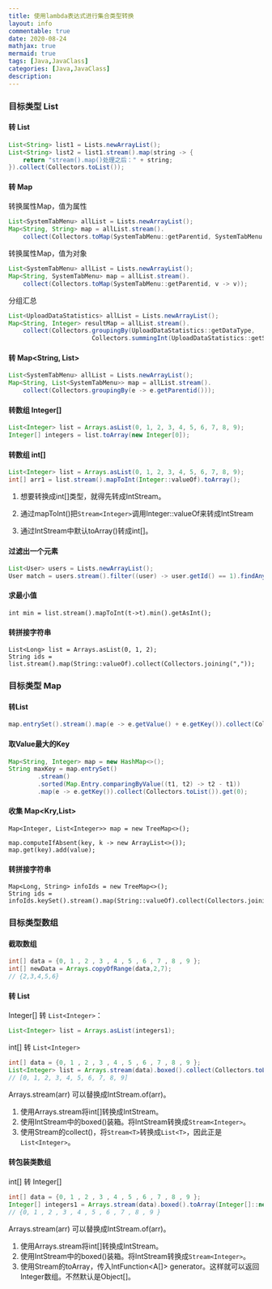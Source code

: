 ```yaml
---
title: 使用lambda表达式进行集合类型转换
layout: info
commentable: true
date: 2020-08-24
mathjax: true
mermaid: true
tags: [Java,JavaClass]
categories: [Java,JavaClass]
description: 
---
```


### 目标类型 List

#### 转 List

```java
List<String> list1 = Lists.newArrayList();
List<String> list2 = list1.stream().map(string -> {
	return "stream().map()处理之后：" + string;
}).collect(Collectors.toList());
```

<!--more-->

#### 转 Map

转换属性Map，值为属性

```java
List<SystemTabMenu> allList = Lists.newArrayList();
Map<String, String> map = allList.stream().
	collect(Collectors.toMap(SystemTabMenu::getParentid, SystemTabMenu::getParentid));
```

转换属性Map，值为对象

```java
List<SystemTabMenu> allList = Lists.newArrayList();
Map<String, SystemTabMenu> map = allList.stream().
	collect(Collectors.toMap(SystemTabMenu::getParentid, v -> v));
```

分组汇总

```java
List<UploadDataStatistics> allList = Lists.newArrayList();
Map<String, Integer> resultMap = allList.stream().
    collect(Collectors.groupingBy(UploadDataStatistics::getDataType,
                       Collectors.summingInt(UploadDataStatistics::getSuccessnum)));
```

#### 转 Map<String, List>

```java
List<SystemTabMenu> allList = Lists.newArrayList();
Map<String, List<SystemTabMenu>> map = allList.stream().
	collect(Collectors.groupingBy(e -> e.getParentid()));
```

#### 转数组 Integer[]

```java
List<Integer> list = Arrays.asList(0, 1, 2, 3, 4, 5, 6, 7, 8, 9);
Integer[] integers = list.toArray(new Integer[0]);
```

#### 转数组 int[]

```java
List<Integer> list = Arrays.asList(0, 1, 2, 3, 4, 5, 6, 7, 8, 9);
int[] arr1 = list.stream().mapToInt(Integer::valueOf).toArray();
```

1. 想要转换成int[]类型，就得先转成IntStream。

2. 通过mapToInt()把`Stream<Integer>`调用Integer::valueOf来转成IntStream
3. 通过IntStream中默认toArray()转成int[]。

#### 过滤出一个元素

```java
List<User> users = Lists.newArrayList();
User match = users.stream().filter((user) -> user.getId() == 1).findAny().get();
```

#### 求最小值

```
int min = list.stream().mapToInt(t->t).min().getAsInt();
```

#### 转拼接字符串

```
List<Long> list = Arrays.asList(0, 1, 2);
String ids = list.stream().map(String::valueOf).collect(Collectors.joining(","));
```

### 目标类型 Map

#### 转List

```java
map.entrySet().stream().map(e -> e.getValue() + e.getKey()).collect(Collectors.toList());
```

#### 取Value最大的Key

```java
Map<String, Integer> map = new HashMap<>();
String maxKey = map.entrySet()
        .stream()
        .sorted(Map.Entry.comparingByValue((t1, t2) -> t2 - t1))
        .map(e -> e.getKey()).collect(Collectors.toList()).get(0);
```

#### 收集 Map<Kry,List>

```
Map<Integer, List<Integer>> map = new TreeMap<>();

map.computeIfAbsent(key, k -> new ArrayList<>());
map.get(key).add(value);
```

#### 转拼接字符串

```
Map<Long, String> infoIds = new TreeMap<>();
String ids = infoIds.keySet().stream().map(String::valueOf).collect(Collectors.joining(","));
```

### 目标类型数组

#### 截取数组

```java
int[] data = {0, 1 , 2 , 3 , 4 , 5 , 6 , 7 , 8 , 9 };
int[] newData = Arrays.copyOfRange(data,2,7);
// {2,3,4,5,6}
```

#### 转 List

Integer[] 转 `List<Integer>`：

```java
List<Integer> list = Arrays.asList(integers1);
```
int[] 转 `List<Integer>`

```java
int[] data = {0, 1 , 2 , 3 , 4 , 5 , 6 , 7 , 8 , 9 };
List<Integer> list = Arrays.stream(data).boxed().collect(Collectors.toList());
// [0, 1, 2, 3, 4, 5, 6, 7, 8, 9]
```

Arrays.stream(arr) 可以替换成IntStream.of(arr)。

1. 使用Arrays.stream将int[]转换成IntStream。
2. 使用IntStream中的boxed()装箱。将IntStream转换成`Stream<Integer>`。
3. 使用Stream的collect()，将`Stream<T>`转换成`List<T>`，因此正是`List<Integer>`。          

#### 转包装类数组

int[] 转 Integer[]

```java
int[] data = {0, 1 , 2 , 3 , 4 , 5 , 6 , 7 , 8 , 9 };
Integer[] integers1 = Arrays.stream(data).boxed().toArray(Integer[]::new);
// {0, 1 , 2 , 3 , 4 , 5 , 6 , 7 , 8 , 9 }
```

Arrays.stream(arr) 可以替换成IntStream.of(arr)。

1. 使用Arrays.stream将int[]转换成IntStream。
2. 使用IntStream中的boxed()装箱。将IntStream转换成`Stream<Integer>`。
3. 使用Stream的toArray，传入IntFunction<A[]> generator。这样就可以返回Integer数组。不然默认是Object[]。

